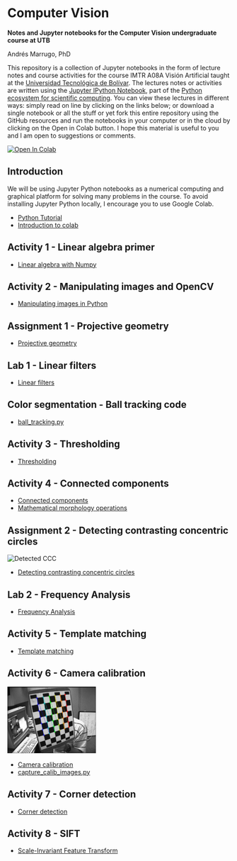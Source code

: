 Computer Vision
===

**Notes and Jupyter notebooks for the Computer Vision undergraduate course at UTB**

Andrés Marrugo, PhD


This repository is a collection of Jupyter notebooks in the form of lecture notes and course activities for the course IMTR A08A Visión Artificial taught at the [Universidad Tecnológica de Bolívar](http://www.utb.edu.co/). The lectures notes or activities are written using the [Jupyter IPython Notebook](https://jupyter.org/), part of the [Python ecosystem for scientific computing]( http://scipy.org/ ). You can view these lectures in different ways: simply read on line by clicking on the links below; or download a single notebook or all the stuff or yet fork this entire repository using the GitHub resources and run the notebooks in your computer or in the cloud by clicking on the Open in Colab button. I hope this material is useful to you and I am open to suggestions or comments.

[![Open In Colab](https://colab.research.google.com/assets/colab-badge.svg)](https://colab.research.google.com/github/agmarrugo/computer-vision-utb/blob/main/README.ipynb)


Introduction
------------

We will be using Jupyter Python notebooks as a numerical computing and graphical platform for solving many problems in the course. To avoid installing Jupyter Python locally, I encourage you to use Google Colab. 

- [Python Tutorial](https://colab.research.google.com/github/cs231n/cs231n.github.io/blob/master/python-colab.ipynb)
- [Introduction to colab](https://colab.research.google.com/notebooks/welcome.ipynb)

## Activity 1 - Linear algebra primer

- [Linear algebra with Numpy](http://nbviewer.ipython.org/github/agmarrugo/computer-vision-utb/blob/main/notebooks/00_Linear_algebra_with_Numpy.ipynb)

## Activity 2 - Manipulating images and OpenCV

- [Manipulating images in Python](http://nbviewer.ipython.org/github/agmarrugo/computer-vision-utb/blob/main/notebooks/01_Image_Processing_in_Python_Final.ipynb)

## Assignment 1 - Projective geometry

- [Projective geometry](http://nbviewer.ipython.org/github/agmarrugo/computer-vision-utb/blob/main/notebooks/assignment_01_computer_vision.ipynb)

## Lab 1 - Linear filters

- [Linear filters](http://nbviewer.ipython.org/github/agmarrugo/computer-vision-utb/blob/main/notebooks/lab_linear_filters.ipynb)

## Color segmentation - Ball tracking code

- [ball_tracking.py](https://github.com/agmarrugo/computer-vision-utb/blob/main/code/ball_tracking.py)

## Activity 3 - Thresholding 

- [Thresholding](http://nbviewer.ipython.org/github/agmarrugo/computer-vision-utb/blob/main/notebooks/04_thresholding_images_computer_vision.ipynb)

## Activity 4 - Connected components

- [Connected components](http://nbviewer.ipython.org/github/agmarrugo/computer-vision-utb/blob/main/notebooks/connected_components_images_computer_vision.ipynb)  
- [Mathematical morphology operations](https://docs.opencv.org/4.5.1/d9/d61/tutorial_py_morphological_ops.html)

## Assignment 2 - Detecting contrasting concentric circles

<!-- ![Detected CCC.](https://github.com/agmarrugo/computer-vision-utb/raw/main/figures/detected_cc.gif) -->

<img src="https://github.com/agmarrugo/computer-vision-utb/raw/main/figures/detected_cc.gif" alt="Detected CCC" width="200"/>

- [Detecting contrasting concentric circles](http://nbviewer.ipython.org/github/agmarrugo/computer-vision-utb/blob/main/notebooks/oneccc_detection_assignment.ipynb)

## Lab 2 - Frequency Analysis

- [Frequency Analysis](http://nbviewer.ipython.org/github/agmarrugo/computer-vision-utb/blob/main/notebooks/fft2_analysis.ipynb)

## Activity 5 - Template matching

- [Template matching](http://nbviewer.ipython.org/github/agmarrugo/computer-vision-utb/blob/main/notebooks/template_matching.ipynb)

## Activity 6 - Camera calibration

<img src="https://github.com/agmarrugo/computer-vision-utb/raw/main/figures/camera-calibration.gif" alt="Camera calibration" width="200"/>

- [Camera calibration](http://nbviewer.ipython.org/github/agmarrugo/computer-vision-utb/blob/main/notebooks/camera_calibration.ipynb)
- [capture_calib_images.py](https://github.com/agmarrugo/computer-vision-utb/blob/main/code/capture_calib_images.py)

## Activity 7 - Corner detection

- [Corner detection](http://nbviewer.ipython.org/github/agmarrugo/computer-vision-utb/blob/main/notebooks/corner_detection.ipynb)

## Activity 8 - SIFT

- [Scale-Invariant Feature Transform](http://nbviewer.ipython.org/github/agmarrugo/computer-vision-utb/blob/main/notebooks/sift.ipynb)
